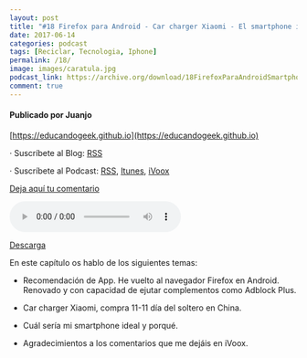 ```yaml
---
layout: post
title: "#18 Firefox para Android - Car charger Xiaomi - El smartphone ideal - Agradecimientos comentarios"
date: 2017-06-14
categories: podcast
tags: [Reciclar, Tecnologia, Iphone]
permalink: /18/
image: images/caratula.jpg
podcast_link: https://archive.org/download/18FirefoxParaAndroidSmartphoneIdeal/18-firefox-para-android-smartphone-ideal.mp3
comment: true
---
```


#### Publicado por Juanjo

[https://educandogeek.github.io](https://educandogeek.github.io)

· Suscríbete al Blog: [RSS](http://feeds.feedburner.com/educandogeekblog)

· Suscríbete al Podcast: [RSS](http://feeds.feedburner.com/educandogeek), [Itunes](https://itunes.apple.com/es/podcast/educando-geek/id1110060146?mt=2), [iVoox](https://www.ivoox.com/podcast-educando-geek_sq_f1289274_1.html)

[Deja aquí tu comentario](https://educandogeek.github.io/18/)

<audio controls>
  <source src="{{ page.podcast_link }}" type="audio/mp3">
</audio>


[Descarga][Mp3]


En este capítulo os hablo de los siguientes temas:

- Recomendación de App. He vuelto al navegador Firefox en Android. Renovado y con capacidad de ejutar complementos como Adblock Plus.

- Car charger Xiaomi, compra 11-11 día del soltero en China.

- Cuál sería mi smartphone ideal y porqué.

- Agradecimientos a los comentarios que me dejáis en iVoox.

[Mp3]: https://archive.org/download/18FirefoxParaAndroidSmartphoneIdeal/18-firefox-para-android-smartphone-ideal.mp3
